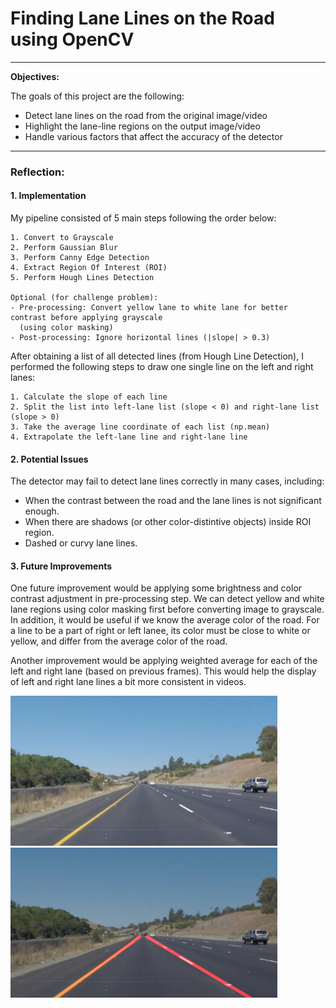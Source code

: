 # Finding Lane Lines on the Road using OpenCV
---
**Objectives:**

The goals of this project are the following:

* Detect lane lines on the road from the original image/video
* Highlight the lane-line regions on the output image/video 
* Handle various factors that affect the accuracy of the detector
 

[//]: # (Image References)

[image1]: ./examples/grayscale.jpg "Grayscale"

---

### Reflection:

#### 1. Implementation

My pipeline consisted of 5 main steps following the order below: 

    1. Convert to Grayscale
    2. Perform Gaussian Blur
    3. Perform Canny Edge Detection 
    4. Extract Region Of Interest (ROI)
    5. Perform Hough Lines Detection
    
    Optional (for challenge problem):
    - Pre-processing: Convert yellow lane to white lane for better contrast before applying grayscale 
      (using color masking)
    - Post-processing: Ignore horizontal lines (|slope| > 0.3)  

After obtaining a list of all detected lines (from Hough Line Detection), I performed the following steps to draw one single line on the left and right lanes:

    1. Calculate the slope of each line
    2. Split the list into left-lane list (slope < 0) and right-lane list (slope > 0)
    3. Take the average line coordinate of each list (np.mean)
    4. Extrapolate the left-lane line and right-lane line 

#### 2. Potential Issues

The detector may fail to detect lane lines correctly in many cases, including:

- When the contrast between the road and the lane lines is not significant enough.
- When there are shadows (or other color-distintive objects) inside ROI region.
- Dashed or curvy lane lines.

#### 3. Future Improvements

One future improvement would be applying some brightness and color contrast adjustment in pre-processing step. We can detect yellow and white lane regions using color masking first before converting image to grayscale. In addition, it would be useful if we know the average color of the road. For a line to be a part of right or left lanee, its color must be close to white or yellow, and differ from the average color of the road. 

Another improvement would be applying weighted average for each of the left and right lane (based on previous frames). This would help the display of left and right lane lines a bit more consistent in videos.

<img height="240" src="./test/images/solidYellowCurve.jpg">
<img height="240" src="./outputs/images/solidYellowCurve.jpg">
